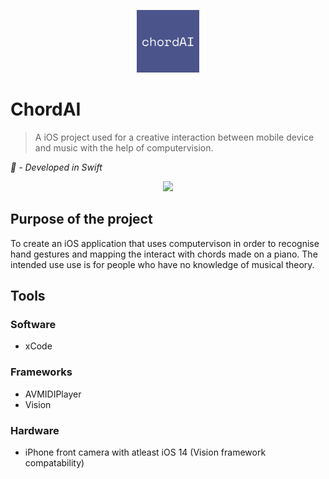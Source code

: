 <p align="center">
  <img width="100" heigh="50" src="https://github.com/ThaDuyx/ChordAI/blob/main/ChordiAI/Supporting%20Files/Assets.xcassets/AppIcon.appiconset/chordAI.png?raw=true" />
</p>

# ChordAI
> A iOS project used for a creative interaction between mobile device and music with the help of computervision.

_ - Developed in Swift_

<p align="center">
  <img width="400" heigh="350" src="https://github.com/ThaDuyx/ChordAI/blob/main/ChordiAI/Supporting%20Files/Images/iPhone%2013.png?raw=true"/>
</p>

## Purpose of the project
To create an iOS application that uses computervison in order to recognise hand gestures and mapping the interact with chords made on a piano. The intended use use is for people who have no knowledge of musical theory.

## Tools

### Software
- xCode

### Frameworks
- AVMIDIPlayer
- Vision

### Hardware
- iPhone front camera with atleast iOS 14 (Vision framework compatability)
